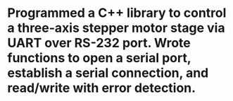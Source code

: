 # Programmed a C++ library to control a three-axis stepper motor stage via UART over RS-232 port. Wrote functions to open a serial port, establish a serial connection, and read/write with error detection.
